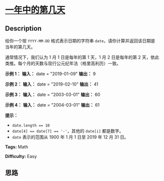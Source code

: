 # [一年中的第几天][title]

## Description

给你一个按 `YYYY-MM-DD` 格式表示日期的字符串 `date`，请你计算并返回该日期是当年的第几天。

通常情况下，我们认为 1 月 1 日是每年的第 1 天，1 月 2 日是每年的第 2 天，依此类推。每个月的天数与现行公元纪年法（格里高利历）一致。



**示例 1：**
            **输入：** date = "2019-01-09"    **输出：** 9    

**示例 2：**
            **输入：** date = "2019-02-10"    **输出：** 41    

**示例 3：**
            **输入：** date = "2003-03-01"    **输出：** 60    

**示例 4：**
            **输入：** date = "2004-03-01"    **输出：** 61



**提示：**

  * `date.length == 10`
  * `date[4] == date[7] == '-'`，其他的 `date[i]` 都是数字。
  * `date` 表示的范围从 1900 年 1 月 1 日至 2019 年 12 月 31 日。


**Tags:** Math

**Difficulty:** Easy

## 思路

[title]: https://leetcode-cn.com/problems/day-of-the-year
